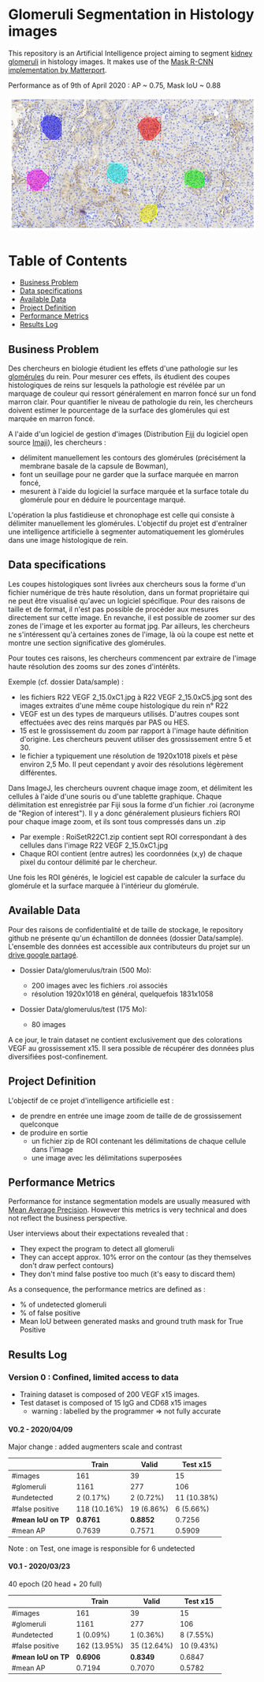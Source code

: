 # Glomeruli Segmentation in Histology images

This repository is an Artificial Intelligence project aiming to segment [kidney glomeruli](https://en.wikipedia.org/wiki/Glomerulus_(kidney)) in histology images. It makes use of the [Mask R-CNN implementation by Matterport](https://github.com/matterport/Mask_RCNN).

Performance as of 9th of April 2020 : AP ~ 0.75, Mask IoU ~ 0.88

![Example of segmented image](DataSamples/segmented_image.png)

# Table of Contents
<!-- TOC depthFrom:2 depthTo:6 withLinks:1 updateOnSave:1 orderedList:0 -->

- [Business Problem](#business-problem)
- [Data specifications](#data-specifications)
- [Available Data](#available-data)
- [Project Definition](#project-definition)
- [Performance Metrics](#performance-metrics)
- [Results Log](#results-log)

<!-- /TOC -->

## Business Problem

Des chercheurs en biologie étudient les effets d'une pathologie sur les [glomérules](https://fr.wikipedia.org/wiki/Glom%C3%A9rule_r%C3%A9nal) du rein. Pour mesurer ces effets, ils étudient des coupes histologiques de reins sur lesquels la pathologie est révélée par un marquage de couleur qui ressort généralement en marron foncé sur un fond marron clair. Pour quantifier le niveau de pathologie du rein, les chercheurs doivent estimer le pourcentage de la surface des glomérules qui est marquée en marron foncé.

A l'aide d'un logiciel de gestion d'images (Distribution [Fiji](http://fiji.sc/) du logiciel open source [Imaji](https://en.wikipedia.org/wiki/ImageJ)), les chercheurs :
* délimitent manuellement les contours des glomérules (précisément la membrane basale de la capsule de Bowman),
* font un seuillage pour ne garder que la surface marquée en marron foncé,
* mesurent à l'aide du logiciel la surface marquée et la surface totale du glomérule pour en déduire le pourcentage marqué.

L'opération la plus fastidieuse et chronophage est celle qui consiste à délimiter manuellement les glomérules. L'objectif du projet est d'entraîner une intelligence artificielle à segmenter automatiquement les glomérules dans une image histologique de rein.

## Data specifications

Les coupes histologiques sont livrées aux chercheurs sous la forme d'un fichier numérique de très haute résolution, dans un format propriétaire qui ne peut être visualisé qu'avec un logiciel spécifique. Pour des raisons de taille et de format, il n'est pas possible de procéder aux mesures directement sur cette image. En revanche, il est possible de zoomer sur des zones de l'image et les exporter au format jpg.
Par ailleurs, les chercheurs ne s'intéressent qu'à certaines zones de l'image, là où la coupe est nette et montre une section significative des glomérules.

Pour toutes ces raisons, les chercheurs commencent par extraire de l'image haute résolution des zooms sur des zones d'intérêts.

Exemple (cf. dossier Data/sample) :
* les fichiers R22 VEGF 2_15.0xC1.jpg à R22 VEGF 2_15.0xC5.jpg sont des images extraites d'une même coupe histologique du rein n° R22
* VEGF est un des types de marqueurs utilisés. D'autres coupes sont effectuées avec des reins marqués par PAS ou HES.
* 15 est le grossissement du zoom par rapport à l'image haute définition d'origine. Les chercheurs peuvent utiliser des grossissement entre 5 et 30.
* le fichier a typiquement une résolution de 1920x1018 pixels et pèse environ 2,5 Mo. Il peut cependant y avoir des résolutions légèrement différentes.


Dans ImageJ, les chercheurs ouvrent chaque image zoom, et délimitent les cellules à l'aide d'une souris ou d'une tablette graphique. Chaque délimitation est enregistrée par Fiji sous la forme d'un fichier .roi (acronyme de "Region of interest"). Il y a donc généralement plusieurs fichiers ROI pour chaque image zoom, et ils sont tous compressés dans un .zip
* Par exemple : RoiSetR22C1.zip contient sept ROI correspondant à des cellules dans l'image R22 VEGF 2_15.0xC1.jpg
* Chaque ROI contient (entre autres) les coordonnées (x,y) de chaque pixel du contour délimité par le chercheur.

Une fois les ROI générés, le logiciel est capable de calculer la surface du glomérule et la surface marquée à l'intérieur du glomérule.

## Available Data

Pour des raisons de confidentialité et de taille de stockage, le repository github ne présente qu'un échantillon de données (dossier Data/sample). L'ensemble des données est accessible aux contributeurs du projet sur un [drive google partagé](https://drive.google.com/open?id=1rmJG8g-bZpiiZyb6SJd3uqtqJOa-EQ9X).

* Dossier Data/glomerulus/train (500 Mo):
  * 200 images avec les fichiers .roi associés
  * résolution 1920x1018  en général, quelquefois 1831x1058


* Dossier Data/glomerulus/test (175 Mo):
  * 80 images

A ce jour, le train dataset ne contient exclusivement que des colorations VEGF au grossissement x15. Il sera possible de récupérer des données plus diversifiées post-confinement.

## Project Definition

L'objectif de ce projet d'intelligence artificielle est :
* de prendre en entrée une image zoom de taille de de grossissement quelconque
* de produire en sortie
  * un fichier zip de ROI contenant les délimitations de chaque cellule dans l'image
  * une image avec les délimitations superposées

## Performance Metrics

Performance for instance segmentation models are usually measured with [Mean Average Precision](https://medium.com/@yanfengliux/the-confusing-metrics-of-ap-and-map-for-object-detection-3113ba0386ef). However this metrics is very technical and does not reflect the business perspective.

User interviews about their expectations revealed that :
* They expect the program to detect all glomeruli
* They can accept approx. 10% error on the contour (as they themselves don't draw perfect contours)
* They don't mind false postive too much (it's easy to discard them)

As a consequence, the performance metrics are defined as :
* % of undetected glomeruli
* % of false positive
* Mean IoU between generated masks and ground truth mask for True Positive

## Results Log

### Version 0 : Confined, limited access to data

* Training dataset is composed of 200 VEGF x15 images.
* Test dataset is composed of 15 IgG and CD68 x15 images
  * warning : labelled by the programmer => not fully accurate

#### V0.2 - 2020/04/09
Major change : added augmenters scale and contrast

|                | Train       | Valid       | Test x15|
|----------------|-------------|-------------|---------|
|#images         | 161         | 39          | 15      |
|#glomeruli      | 1161        | 277         | 106     |
|#undetected     |2 (0.17%)    | 2 (0.72%)   | 11 (10.38%)  |
|#false positive |118 (10.16%) | 19 (6.86%)  | 6 (5.66%)   |
|**#mean IoU on TP** |**0.8761**       |**0.8852**     | 0.7256     |
|#mean AP        |0.7639       | 0.7571      | 0.5909     |

Note : on Test, one image is responsible for 6 undetected

#### V0.1 - 2020/03/23
40 epoch (20 head + 20 full)

|                | Train       | Valid       | Test x15|
|----------------|-------------|-------------|---------|
|#images         | 161         | 39          | 15 |
|#glomeruli      | 1161        | 277         | 106 |
|#undetected     |1 (0.09%)    | 1 (0.36%)   | 8 (7.55%) |
|#false positive |162 (13.95%) | 35 (12.64%) | 10 (9.43%) |
|**#mean IoU on TP** |**0.6906**       | **0.8349**      | 0.6847 |
|#mean AP        |0.7194       | 0.7070      | 0.5782 |
